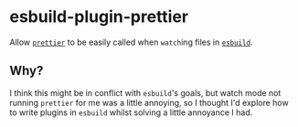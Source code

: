 # esbuild-plugin-prettier

Allow [`prettier`] to be easily called when `watch`ing files in [`esbuild`].

## Why?

I think this might be in conflict with `esbuild`'s goals, but watch mode not running `prettier` for me was a little
annoying, so I thought I'd explore how to write plugins in `esbuild` whilst solving a little annoyance I had.

[`prettier`]: https://prettier.io/
[`esbuild`]: https://esbuild.github.io/